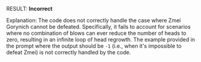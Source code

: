 RESULT: **Incorrect**

Explanation: The code does not correctly handle the case where Zmei Gorynich cannot be defeated. Specifically, it fails to account for scenarios where no combination of blows can ever reduce the number of heads to zero, resulting in an infinite loop of head regrowth. The example provided in the prompt where the output should be `-1` (i.e., when it's impossible to defeat Zmei) is not correctly handled by the code.